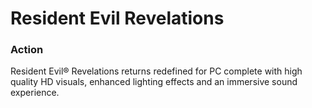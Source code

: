 # Resident Evil Revelations

### Action

Resident Evil® Revelations returns redefined for PC complete with high quality HD visuals, enhanced lighting effects and an immersive sound experience.